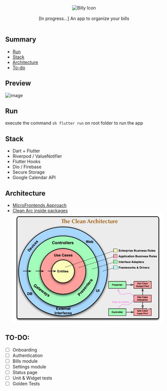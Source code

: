 <div align="center">
  <img src="https://user-images.githubusercontent.com/20143893/163482536-dad0e97f-5bf1-476d-aa56-335191ad036f.png" alt="Billy Icon" width="200">
  <br>
  <br>
  <span>[In progress...] An app to organize your bills</span>
  <br>
  <br>
</div>

## Summary
 - [Run](#run)
 - [Stack](#stack)
 - [Architecture](#architecture)
 - [To-do](#to-do)

## Preview
![image](https://user-images.githubusercontent.com/20143893/163483641-fe36a333-61d1-41da-a166-4edd94e2720f.png)

## Run
execute the command ```sh flutter run``` on root folder to run the app
## Stack
- Dart + Flutter
- Riverpod / ValueNotifier
- Flutter Hooks
- Dio / Firebase
- Secure Storage
- Google Calendar API

## Architecture
  - [MicroFrontends Approach](https://github.com/DeividWillyan/Micro-FrontEnds)
  - [Clean Arc inside packages](https://medium.flutterdevs.com/explore-clean-architecture-in-flutter-3fff83e0f1f2)
![](prints/CleanArchitecture.jpeg)

## TO-DO:
- [ ] Onboarding
- [ ] Authentication
- [ ] Bills module
- [ ] Settings module
- [ ] Status page
- [ ] Unit & Widget tests
- [ ] Golden Tests
